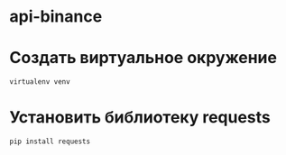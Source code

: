 # api-binance

# Создать виртуальное окружение
```shell
virtualenv venv
```

# Установить библиотеку requests
```shell
pip install requests 
```